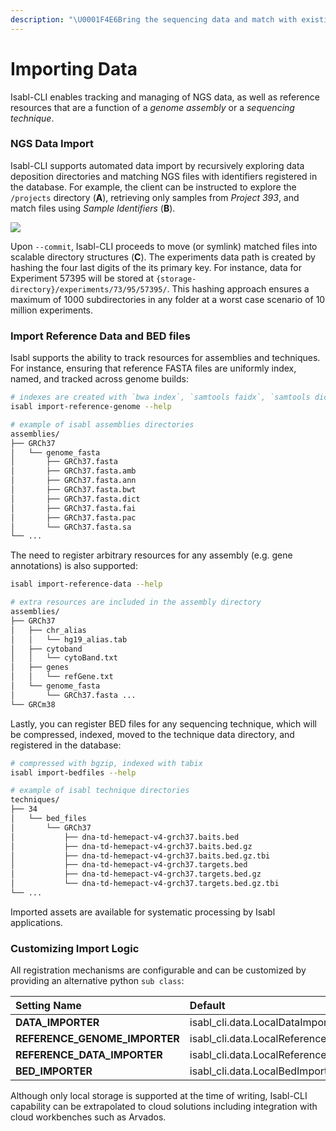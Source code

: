 ```yaml
---
description: "\U0001F4E6Bring the sequencing data and match with existing metadata"
---
```


# Importing Data

Isabl-CLI enables tracking and managing of NGS data, as well as reference resources that are a function of a _genome assembly_ or a _sequencing technique_.

### NGS Data Import

Isabl-CLI supports automated data import by recursively exploring data deposition directories and matching NGS files with identifiers registered in the database. For example, the client can be instructed to explore the `/projects` directory \(**A**\), retrieving only samples from _Project 393_, and match files using _Sample Identifiers_ \(**B**\).

![](https://docs.google.com/drawings/d/e/2PACX-1vTXjWyPRNRKJaj5R5_dZgQWkVEJ3HjOFdMP2XIir9cFv0pMvXRC7fuzN-xyAAiFr6SWA70hq8yqBxBI/pub?w=749&h=526)

Upon `--commit`, Isabl-CLI proceeds to move \(or symlink\) matched files into scalable directory structures \(**C**\). The experiments data path is created by hashing the four last digits of the its primary key. For instance, data for Experiment 57395 will be stored at `{storage-directory}/experiments/73/95/57395/`. This hashing approach ensures a maximum of 1000 subdirectories in any folder at a worst case scenario of 10 million experiments.

### Import Reference Data and BED files

Isabl supports the ability to track resources for assemblies and techniques. For instance, ensuring that reference FASTA files are uniformly index, named, and tracked across genome builds:

```bash
# indexes are created with `bwa index`, `samtools faidx`, `samtools dict`
isabl import-reference-genome --help

# example of isabl assemblies directories
assemblies/
├── GRCh37
│   └── genome_fasta
│       ├── GRCh37.fasta
│       ├── GRCh37.fasta.amb
│       ├── GRCh37.fasta.ann
│       ├── GRCh37.fasta.bwt
│       ├── GRCh37.fasta.dict
│       ├── GRCh37.fasta.fai
│       ├── GRCh37.fasta.pac
│       └── GRCh37.fasta.sa
└── ...
```

The need to register arbitrary resources for any assembly \(e.g. gene annotations\) is also supported:

```bash
isabl import-reference-data --help

# extra resources are included in the assembly directory
assemblies/
├── GRCh37
│   ├── chr_alias
│   │   └── hg19_alias.tab
│   ├── cytoband
│   │   └── cytoBand.txt
│   ├── genes
│   │   └── refGene.txt
│   └── genome_fasta
│       └── GRCh37.fasta ...
└── GRCm38
```

Lastly, you can register BED files for any sequencing technique, which will be compressed, indexed, moved to the technique data directory, and registered in the database:

```bash
# compressed with bgzip, indexed with tabix
isabl import-bedfiles --help

# example of isabl technique directories
techniques/
├── 34
│   └── bed_files
│       └── GRCh37
│           ├── dna-td-hemepact-v4-grch37.baits.bed
│           ├── dna-td-hemepact-v4-grch37.baits.bed.gz
│           ├── dna-td-hemepact-v4-grch37.baits.bed.gz.tbi
│           ├── dna-td-hemepact-v4-grch37.targets.bed
│           ├── dna-td-hemepact-v4-grch37.targets.bed.gz
│           └── dna-td-hemepact-v4-grch37.targets.bed.gz.tbi
└── ...
```

Imported assets are available for systematic processing by Isabl applications.

### Customizing Import Logic

All registration mechanisms are configurable and can be customized by providing an alternative python `sub class`:

| Setting Name | Default |
| :--- | :--- |
| **DATA\_IMPORTER** | isabl\_cli.data.LocalDataImporter |
| **REFERENCE\_GENOME\_IMPORTER** | isabl\_cli.data.LocalReferenceGenomeImporter |
| **REFERENCE\_DATA\_IMPORTER** | isabl\_cli.data.LocalReferenceDataImporter |
| **BED\_IMPORTER** | isabl\_cli.data.LocalBedImporter |

Although only local storage is supported at the time of writing, Isabl-CLI capability can be extrapolated to cloud solutions including integration with cloud workbenches such as Arvados.

